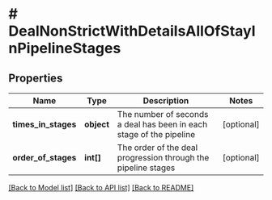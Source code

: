 # # DealNonStrictWithDetailsAllOfStayInPipelineStages

## Properties

Name | Type | Description | Notes
------------ | ------------- | ------------- | -------------
**times_in_stages** | **object** | The number of seconds a deal has been in each stage of the pipeline | [optional]
**order_of_stages** | **int[]** | The order of the deal progression through the pipeline stages | [optional]

[[Back to Model list]](../README.md#documentation-for-models) [[Back to API list]](../README.md#documentation-for-api-endpoints) [[Back to README]](../README.md)
